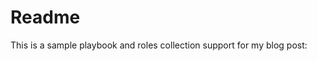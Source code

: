 Readme
=============================

This is a sample playbook and roles collection support for my blog post:
